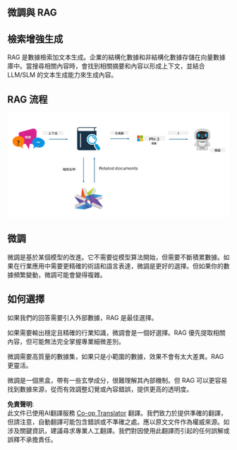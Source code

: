 <!--
CO_OP_TRANSLATOR_METADATA:
{
  "original_hash": "5f1c641d645d9e86acdd304d5e9a03de",
  "translation_date": "2025-04-04T19:07:25+00:00",
  "source_file": "md\\03.FineTuning\\FineTuning_vs_RAG.md",
  "language_code": "hk"
}
-->
## 微調與 RAG

## 檢索增強生成

RAG 是數據檢索加文本生成。企業的結構化數據和非結構化數據存儲在向量數據庫中。當搜尋相關內容時，會找到相關摘要和內容以形成上下文，並結合 LLM/SLM 的文本生成能力來生成內容。

## RAG 流程
![FinetuningvsRAG](../../../../translated_images/rag.36e7cb856f120334d577fde60c6a5d7c5eecae255dac387669303d30b4b3efa4.hk.png)

## 微調
微調是基於某個模型的改進。它不需要從模型算法開始，但需要不斷積累數據。如果在行業應用中需要更精確的術語和語言表達，微調是更好的選擇。但如果你的數據頻繁變動，微調可能會變得複雜。

## 如何選擇
如果我們的回答需要引入外部數據，RAG 是最佳選擇。

如果需要輸出穩定且精確的行業知識，微調會是一個好選擇。RAG 優先提取相關內容，但可能無法完全掌握專業細微差別。

微調需要高質量的數據集，如果只是小範圍的數據，效果不會有太大差異。RAG 更靈活。

微調是一個黑盒，帶有一些玄學成分，很難理解其內部機制。但 RAG 可以更容易找到數據來源，從而有效調整幻覺或內容錯誤，提供更高的透明度。

**免責聲明**:  
此文件已使用AI翻譯服務 [Co-op Translator](https://github.com/Azure/co-op-translator) 翻譯。我們致力於提供準確的翻譯，但請注意，自動翻譯可能包含錯誤或不準確之處。應以原文文件作為權威來源。如涉及關鍵資訊，建議尋求專業人工翻譯。我們對因使用此翻譯而引起的任何誤解或誤釋不承擔責任。